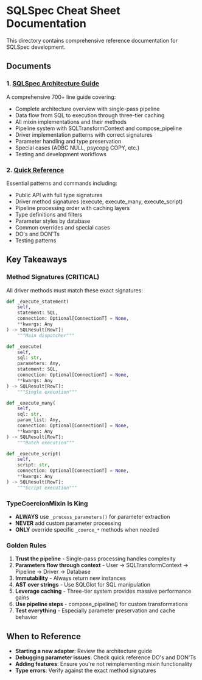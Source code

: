 # SQLSpec Cheat Sheet Documentation

This directory contains comprehensive reference documentation for SQLSpec development.

## Documents

### 1. [SQLSpec Architecture Guide](sqlspec-architecture-guide.md)

A comprehensive 700+ line guide covering:

- Complete architecture overview with single-pass pipeline
- Data flow from SQL to execution through three-tier caching
- All mixin implementations and their methods
- Pipeline system with SQLTransformContext and compose_pipeline
- Driver implementation patterns with correct signatures
- Parameter handling and type preservation
- Special cases (ADBC NULL, psycopg COPY, etc.)
- Testing and development workflows

### 2. [Quick Reference](quick-reference.md)

Essential patterns and commands including:

- Public API with full type signatures
- Driver method signatures (execute, execute_many, execute_script)
- Pipeline processing order with caching layers
- Type definitions and filters
- Parameter styles by database
- Common overrides and special cases
- DO's and DON'Ts
- Testing patterns


## Key Takeaways

### Method Signatures (CRITICAL)

All driver methods must match these exact signatures:

```python
def _execute_statement(
    self,
    statement: SQL,
    connection: Optional[ConnectionT] = None,
    **kwargs: Any
) -> SQLResult[RowT]:
    """Main dispatcher"""

def _execute(
    self,
    sql: str,
    parameters: Any,
    statement: SQL,
    connection: Optional[ConnectionT] = None,
    **kwargs: Any
) -> SQLResult[RowT]:
    """Single execution"""

def _execute_many(
    self,
    sql: str,
    param_list: Any,
    connection: Optional[ConnectionT] = None,
    **kwargs: Any
) -> SQLResult[RowT]:
    """Batch execution"""

def _execute_script(
    self,
    script: str,
    connection: Optional[ConnectionT] = None,
    **kwargs: Any
) -> SQLResult[RowT]:
    """Script execution"""
```

### TypeCoercionMixin Is King

- **ALWAYS** use `_process_parameters()` for parameter extraction
- **NEVER** add custom parameter processing
- **ONLY** override specific `_coerce_*` methods when needed

### Golden Rules

1. **Trust the pipeline** - Single-pass processing handles complexity
2. **Parameters flow through context** - User → SQLTransformContext → Pipeline → Driver → Database
3. **Immutability** - Always return new instances
4. **AST over strings** - Use SQLGlot for SQL manipulation
5. **Leverage caching** - Three-tier system provides massive performance gains
6. **Use pipeline steps** - compose_pipeline() for custom transformations
7. **Test everything** - Especially parameter preservation and cache behavior

## When to Reference

- **Starting a new adapter**: Review the architecture guide
- **Debugging parameter issues**: Check quick reference DO's and DON'Ts
- **Adding features**: Ensure you're not reimplementing mixin functionality
- **Type errors**: Verify against the exact method signatures
